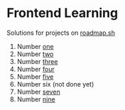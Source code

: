 # Frontend Learning

Solutions for projects on [roadmap.sh](https://roadmap.sh)

1. Number [one](https://roadmap.sh/projects/single-page-cv)
2. Number [two](https://roadmap.sh/projects/basic-html-website)
3. Number [three](https://roadmap.sh/projects/portfolio-website)
4. Number [four](https://roadmap.sh/projects/changelog-component)
5. Number [five](https://roadmap.sh/projects/testimonial-cards)
6. Number six (not done yet)
7. Number [seven](https://roadmap.sh/projects/accessible-form-ui)
9. Number [nine](https://roadmap.sh/projects/tooltip-ui)